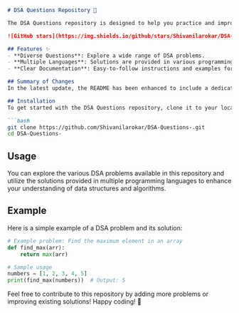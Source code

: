 ```markdown
# DSA Questions Repository 🤖

The DSA Questions repository is designed to help you practice and improve your coding skills through a comprehensive collection of Data Structures and Algorithms (DSA) problems.

![GitHub stars](https://img.shields.io/github/stars/Shivanilarokar/DSA-Questions-.svg?style=social) ![GitHub forks](https://img.shields.io/github/forks/Shivanilarokar/DSA-Questions-.svg?style=social)

## Features ✨
- **Diverse Questions**: Explore a wide range of DSA problems.
- **Multiple Languages**: Solutions are provided in various programming languages.
- **Clear Documentation**: Easy-to-follow instructions and examples for each problem.

## Summary of Changes
In the latest update, the README has been enhanced to include a dedicated **Features** section, highlighting the core advantages of the repository. Minor formatting adjustments were also made for improved readability.

## Installation
To get started with the DSA Questions repository, clone it to your local machine using the following command:

```bash
git clone https://github.com/Shivanilarokar/DSA-Questions-.git
cd DSA-Questions-
```

## Usage
You can explore the various DSA problems available in this repository and utilize the solutions provided in multiple programming languages to enhance your understanding of data structures and algorithms.

## Example
Here is a simple example of a DSA problem and its solution:

```python
# Example problem: Find the maximum element in an array
def find_max(arr):
    return max(arr)

# Sample usage
numbers = [1, 2, 3, 4, 5]
print(find_max(numbers))  # Output: 5
```

Feel free to contribute to this repository by adding more problems or improving existing solutions! Happy coding! 🚀
```